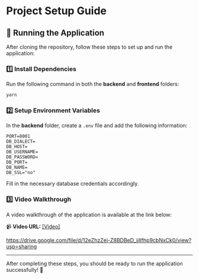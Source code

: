 # Project Setup Guide

## 🚀 Running the Application
After cloning the repository, follow these steps to set up and run the application:

### **1️⃣ Install Dependencies**
Run the following command in both the **backend** and **frontend** folders:

```sh
yarn
```

### **2️⃣ Setup Environment Variables**
In the **backend** folder, create a `.env` file and add the following information:

```env
PORT=8001
DB_DIALECT=
DB_HOST=
DB_USERNAME=
DB_PASSWORD=
DB_PORT=
DB_NAME=
DB_SSL="no"
```

Fill in the necessary database credentials accordingly.

### **3️⃣ Video Walkthrough**
A video walkthrough of the application is available at the link below:

📹 **Video URL:** [[Video]](https://drive.google.com/file/d/12eZhzZei-Z8BDBeD_ijlIfhp9cbNxCk0/view?usp=sharing)

https://drive.google.com/file/d/12eZhzZei-Z8BDBeD_ijlIfhp9cbNxCk0/view?usp=sharing

---

After completing these steps, you should be ready to run the application successfully! 🚀


